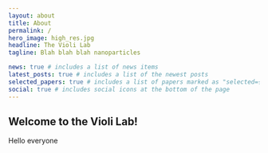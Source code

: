```yaml
---
layout: about
title: About
permalink: /
hero_image: high_res.jpg
headline: The Violi Lab
tagline: Blah blah blah nanoparticles

news: true # includes a list of news items
latest_posts: true # includes a list of the newest posts
selected_papers: true # includes a list of papers marked as "selected={true}"
social: true # includes social icons at the bottom of the page
---
```


## Welcome to the Violi Lab!

Hello everyone